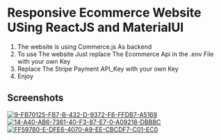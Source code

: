 <h1>Responsive Ecommerce Website USing ReactJS and MaterialUI</h1>

1) The website is using Commerce.js As backend
2) To use The website Just replace The Ecommerce Api in the .env File with your own Key
3) Replace The Stripe Payment API_Key with your own Key 
4) Enjoy

<h2>Screenshots</h2>
<a href="https://ibb.co/bJrX9Kb"><img src="https://i.ibb.co/bJrX9Kb/9-FB70125-FB7-B-432-D-9372-F6-FFDB7-A5169.jpg" alt="9-FB70125-FB7-B-432-D-9372-F6-FFDB7-A5169" border="0"></a>
<a href="https://ibb.co/TYMr8Wh"><img src="https://i.ibb.co/TYMr8Wh/14-A40-AB6-7361-40-F3-87-E7-0-A09218-DBBBC.jpg" alt="14-A40-AB6-7361-40-F3-87-E7-0-A09218-DBBBC" border="0"></a>
<a href="https://ibb.co/yhXMSsR"><img src="https://i.ibb.co/yhXMSsR/FF59780-E-DFE6-4070-A9-EE-CBCDF7-C01-EC0.jpg" alt="FF59780-E-DFE6-4070-A9-EE-CBCDF7-C01-EC0" border="0"></a>
